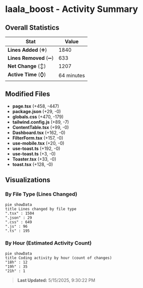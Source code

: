 # laala_boost - Activity Summary 

## Overall Statistics

| Stat                   | Value                                                             |
| ---------------------- | ----------------------------------------------------------------- |
| **Lines Added** (➕)   | 1840                                          |
| **Lines Removed** (➖) | 633                                        |
| **Net Change** (↕)    | 1207                |
| **Active Time** (⌚)   | 64 minutes |


## Modified Files
- **page.tsx** (+458, -447)
- **package.json** (+29, -0)
- **globals.css** (+470, -179)
- **tailwind.config.js** (+89, -7)
- **ContentTable.tsx** (+99, -0)
- **Dashboard.tsx** (+162, -0)
- **FilterForm.tsx** (+157, -0)
- **use-mobile.tsx** (+20, -0)
- **use-toast.ts** (+192, -0)
- **use-toast.ts** (+3, -0)
- **Toaster.tsx** (+33, -0)
- **toast.tsx** (+128, -0)

## Visualizations

### By File Type (Lines Changed)

```mermaid
pie showData
title Lines changed by file type
".tsx" : 1504
".json" : 29
".css" : 649
".js" : 96
".ts" : 195
```

### By Hour (Estimated Activity Count)

```mermaid
pie showData
title Coding activity by hour (count of changes)
"18h" : 12
"19h" : 35
"21h" : 1
```


> **Last Updated:** 5/15/2025, 9:30:22 PM
